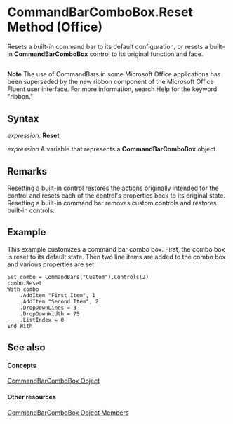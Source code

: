 
# CommandBarComboBox.Reset Method (Office)

Resets a built-in command bar to its default configuration, or resets a built-in  **CommandBarComboBox** control to its original function and face.


## 


 **Note**  The use of CommandBars in some Microsoft Office applications has been superseded by the new ribbon component of the Microsoft Office Fluent user interface. For more information, search Help for the keyword "ribbon."


## Syntax

 _expression_. **Reset**

 _expression_ A variable that represents a **CommandBarComboBox** object.


## Remarks

Resetting a built-in control restores the actions originally intended for the control and resets each of the control's properties back to its original state. Resetting a built-in command bar removes custom controls and restores built-in controls.


## Example

This example customizes a command bar combo box. First, the combo box is reset to its default state. Then two line items are added to the combo box and various properties are set. 


```
Set combo = CommandBars("Custom").Controls(2) 
combo.Reset 
With combo 
    .AddItem "First Item", 1 
    .AddItem "Second Item", 2 
    .DropDownLines = 3 
    .DropDownWidth = 75 
    .ListIndex = 0 
End With 

```


## See also


#### Concepts


[CommandBarComboBox Object](fcfe6bde-dea0-f1f1-ad30-d0e28f97dd07.md)
#### Other resources


[CommandBarComboBox Object Members](223c51c0-4564-d14a-a8bf-d315a6a50b32.md)
